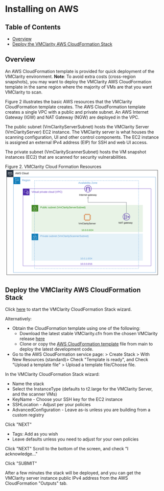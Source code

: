 # Installing on AWS
## Table of Contents<!-- omit in toc -->

- [Overview](#overview)
- [Deploy the VMClarity AWS CloudFormation Stack](#deploy-the-vmclarity-aws-cloudformation-stack)

## Overview
An AWS CloudFormation template is provided for quick deployment of the
VMClarity environment. **Note**: To avoid extra costs (cross-region snapshots),
you may want to deploy the VMClarity AWS CloudFormation template in the same
region where the majority of VMs are that you want VMClarity to scan.

Figure 2 illustrates the basic AWS resources that the VMClarity CloudFormation
template creates. The AWS CloudFormation template creates a single VPC with a
public and private subnet. An AWS Internet Gateway (IGW) and NAT Gateway (NGW)
are deployed in the VPC.

The public subnet (VmClarityServerSubnet) hosts the VMClarity Server
(VmClarityServer) EC2 instance. The VMClarity server is what houses the
scanning configuration, UI and other control components. The EC2 instance is
assigned an external IPv4 address (EIP) for SSH and web UI access.

The private subnet (VmClarityScannerSubnet) hosts the VM snapshot instances
(EC2) that are scanned for security vulnerabilities.

Figure 2. VMClarity Cloud Formation Resources
![VMClarity CloudFormation Resources](../../assets/vmclarity-cf-basic.svg)

## Deploy the VMClarity AWS CloudFormation Stack

Click [here](https://console.aws.amazon.com/cloudformation/home#/stacks/create/review?stackName=VMClarity&templateURL=https://s3.eu-west-2.amazonaws.com/vmclarity-v0.4.0/VmClarity.cfn) to start the VMClarity CloudFormation Stack wizard.

Alternatively:
* Obtain the CloudFormation template using one of the following:
    * Download the latest stable VMClarity.cfn from the chosen VMClarity release
      [here](https://github.com/openclarity/vmclarity/releases)
    * Clone or copy the [AWS CloudFormation template](./VmClarity.cfn)
      file from main to deploy the latest development code.
* Go to the AWS CloudFormation service page: > Create Stack > With New Resources
  (standard)> Check "Template is ready", and Check "Upload a template file" >
  Upload a template file/Choose file.

In the VMClarity CloudFormation Stack wizard:
- Name the stack
- Select the InstanceType (defaults to t2.large for the VMClarity Server, and the scanner VMs)
- KeyName - Choose your SSH key for the EC2 instance
- SSHLocation - Adjust per your policies
- AdvancedConfiguration - Leave as-is unless you are building from a custom registry

Click "NEXT"

- Tags: Add as you wish
- Leave defaults unless you need to adjust for your own policies

Click "NEXT"
Scroll to the bottom of the screen, and check "I acknowledge..."

Click "SUBMIT"

After a few minutes the stack will be deployed, and you can get the VMClarity
server instance public IPv4 address from the AWS CloudFormation "Outputs" tab.
